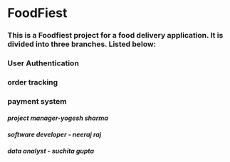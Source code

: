 # FoodFiest
### This is a Foodfiest project for a food delivery application. It is divided into three branches. Listed below:
### User Authentication 
### order tracking
### payment system
####  ***project manager-yogesh sharma***
####  ***software developer - neeraj raj***
#### ***data analyst - suchita gupta***
